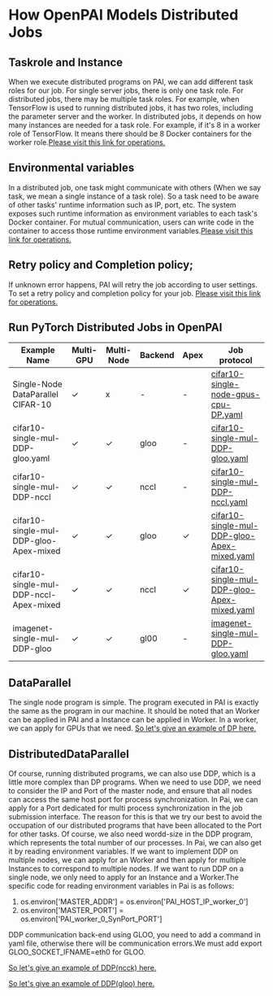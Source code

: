 # How OpenPAI Models Distributed Jobs
## Taskrole and Instance
When we execute distributed programs on PAI, we can add different task roles for our job. For single server jobs, there is only one task role. For distributed jobs, there may be multiple task roles. For example, when TensorFlow is used to running distributed jobs, it has two roles, including the parameter server and the worker. In distributed jobs, it depends on how many instances are needed for a task role. For example, if it's 8 in a worker role of TensorFlow. It means there should be 8 Docker containers for the worker role.[Please visit this link for operations.](https://openpai.readthedocs.io/en/latest/manual/cluster-user/how-to-use-advanced-job-settings.html#multiple-task-roles)

## Environmental variables
In a distributed job, one task might communicate with others (When we say task, we mean a single instance of a task role). So a task need to be aware of other tasks' runtime information such as IP, port, etc. The system exposes such runtime information as environment variables to each task's Docker container. For mutual communication, users can write code in the container to access those runtime environment variables.[Please visit this link for operations.](https://openpai.readthedocs.io/en/latest/manual/cluster-user/how-to-use-advanced-job-settings.html#environmental-variables-and-port-reservation)

## Retry policy and Completion policy;
If unknown error happens, PAI will retry the job according to user settings. To set a retry policy and completion policy for your job.
[Please visit this link for operations.](https://openpai.readthedocs.io/en/latest/manual/cluster-user/how-to-use-advanced-job-settings.html#job-exit-spec-retry-policy-and-completion-policy)
## Run PyTorch Distributed Jobs in OpenPAI

Example Name | Multi-GPU | Multi-Node | Backend |Apex| Job protocol |
---|---|---|---|---|---| 
Single-Node DataParallel CIFAR-10 | ✓| x | -|-| [cifar10-single-node-gpus-cpu-DP.yaml](https://github.com/vvfreesoul/pai/blob/master/examples/Yaml/cifar10-single-node-gpus-cpu-DP.yaml)|
cifar10-single-mul-DDP-gloo.yaml | ✓|  ✓ | gloo|-| [cifar10-single-mul-DDP-gloo.yaml](https://github.com/vvfreesoul/pai/blob/master/examples/Yaml/cifar10-single-mul-DDP-gloo.yaml)|
cifar10-single-mul-DDP-nccl | ✓| ✓ |nccl|-| [cifar10-single-mul-DDP-nccl.yaml](https://github.com/vvfreesoul/pai/blob/master/examples/Yaml/cifar10-single-mul-DDP-nccl.yaml)|
cifar10-single-mul-DDP-gloo-Apex-mixed | ✓|  ✓ | gloo|✓ | [cifar10-single-mul-DDP-gloo-Apex-mixed.yaml](https://github.com/vvfreesoul/pai/blob/master/examples/Yaml/cifar10-single-mul-DDP-gloo-Apex-mixed.yaml)|
cifar10-single-mul-DDP-nccl-Apex-mixed | ✓|  ✓ | nccl|  ✓ | [cifar10-single-mul-DDP-gloo-Apex-mixed.yaml](https://github.com/vvfreesoul/pai/blob/master/examples/Yaml/cifar10-single-mul-DDP-gloo-Apex-mixed.yaml)|
imagenet-single-mul-DDP-gloo | ✓|  ✓| gl00|-| [imagenet-single-mul-DDP-gloo.yaml](https://github.com/vvfreesoul/pai/blob/master/examples/Yaml/Lite-imagenet-single-mul-DDP-gloo.yaml)|

## DataParallel
The single node program is simple. The program executed in PAI is exactly the same as the program in our machine. It should be noted that an Worker can be applied in PAI and a Instance can be applied in Worker. In a worker, we can apply for GPUs that we need.  [So let's give an example of DP here.]()

## DistributedDataParallel
Of course, running distributed programs, we can also use DDP, which is a little more complex than DP programs. When we need to use DDP, we need to consider the IP and Port of the master node, and ensure that all nodes can access the same host port for process synchronization. In Pai, we can apply for a Port dedicated for multi process synchronization in the job submission interface. The reason for this is that we try our best to avoid the occupation of our distributed programs that have been allocated to the Port for other tasks. Of course, we also need wordd-size in the DDP program, which represents the total number of our processes. In Pai, we can also get it by reading environment variables. If we want to implement DDP on multiple nodes, we can apply for an Worker and then apply for multiple Instances to correspond to multiple nodes. If we want to run DDP on a single node, we only need to apply for an Instance and a Worker.The specific code for reading environment variables in Pai is as follows:
1. os.environ['MASTER_ADDR'] = os.environ['PAI_HOST_IP_worker_0']
2. os.environ['MASTER_PORT'] = os.environ['PAI_worker_0_SynPort_PORT']

DDP communication back-end using GLOO, you need to add a command in yaml file, otherwise there will be communication errors.We must add export GLOO_SOCKET_IFNAME=eth0 for GLOO.

[So let's give an example of DDP(ncck) here.]()

[So let's give an example of DDP(gloo) here.]()

